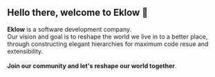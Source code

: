 ## Hello there, welcome to Eklow 👋

**Eklow** is a software development company.<br>
Our vision and goal is to reshape the world we live in to a better place, <br> through constructing elegant hierarchies for maximum code resue and extensibility.<br><br>
**Join our community and let's reshape our world together**.
